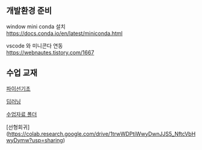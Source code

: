 ## 개발환경 준비

window mini conda 설치  
https://docs.conda.io/en/latest/miniconda.html  

vscode 와 미니콘다 연동  
https://webnautes.tistory.com/1667  




## 수업 교재

[파이선기초](https://docs.google.com/presentation/d/1H0ftWU1Kdst1Ap0wQtqc5oN13KM0tKFHeH8C_4iF-4o/edit?usp=sharing)

[딥러닝](https://docs.google.com/presentation/d/1lrMb16HPS9u0gcnrTodC3ZW3ZhW1yezMxKnHkK2wnAM/edit#slide=id.g15d37e583ae_0_0)

[수업자료 폴더](https://drive.google.com/drive/folders/1W4TaZHOXEU9OPFg-71fc2bHlqg2KSVww?usp=share_link)

[선형회귀] (https://colab.research.google.com/drive/1trwWDPtiWwyDwnJJS5_NftcVbHwyDymw?usp=sharing)

